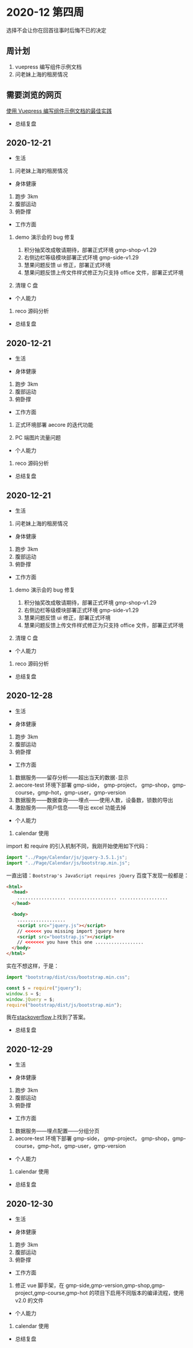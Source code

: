 # 2020-12 第四周

选择不会让你在回首往事时后悔不已的决定

## 周计划

1. vuepress 编写组件示例文档
2. 问老妹上海的租房情况

## 需要浏览的网页

[使用 Vuepress 编写组件示例文档的最佳实践](https://zhuanlan.zhihu.com/p/144979562?from_voters_page=true)

- 总结复盘

## 2020-12-21

- 生活

1. 问老妹上海的租房情况

- 身体健康

1. 跑步 3km
2. 腹部运动
3. 俯卧撑

- 工作方面

1. demo 演示会的 bug 修复

   1. 积分抽奖改成敬请期待，部署正式环境<daily-status />
      gmp-shop-v1.29
   2. 右侧边栏等级模块部署正式环境<daily-status />
      gmp-side-v1.29
   3. 慧果问题反馈 ui 修正，部署正式环境<daily-status />
   4. 慧果问题反馈上传文件样式修正为只支持 office 文件，部署正式环境<daily-status />

2. 清理 C 盘<daily-status />

- 个人能力

1. reco 源码分析

- 总结复盘

## 2020-12-21

- 生活

* 身体健康

1. 跑步 3km
2. 腹部运动
3. 俯卧撑

- 工作方面

1. 正式环境部署 aecore 的迭代功能

2. PC 端图片流量问题

- 个人能力

1. reco 源码分析

- 总结复盘

## 2020-12-21

- 生活

1. 问老妹上海的租房情况

- 身体健康

1. 跑步 3km
2. 腹部运动
3. 俯卧撑

- 工作方面

1. demo 演示会的 bug 修复

   1. 积分抽奖改成敬请期待，部署正式环境<daily-status />
      gmp-shop-v1.29
   2. 右侧边栏等级模块部署正式环境<daily-status />
      gmp-side-v1.29
   3. 慧果问题反馈 ui 修正，部署正式环境<daily-status />
   4. 慧果问题反馈上传文件样式修正为只支持 office 文件，部署正式环境<daily-status />

2. 清理 C 盘<daily-status />

- 个人能力

1. reco 源码分析

- 总结复盘

## 2020-12-28

- 生活

* 身体健康

1. 跑步 3km
2. 腹部运动
3. 俯卧撑

- 工作方面

1. 数据服务——留存分析——超出当天的数据`-`显示<daily-status />
2. aecore-test 环境下部署 gmp-side， gmp-project， gmp-shop，gmp-course，gmp-hot，gmp-user，gmp-version
3. 数据服务——数据查询——埋点——使用人数，设备数，锁数的导出<daily-status />
4. 激励服务——用户信息——导出 excel 功能去掉<daily-status />

- 个人能力

1.  calendar 使用

import 和 require 的引入机制不同，我刚开始使用如下代码：

```js
import "../Page/Calendar/js/jquery-3.5.1.js";
import "../Page/Calendar/js/bootstrap.min.js";
```

一直出错：`Bootstrap's JavaScript requires jQuery`
百度下发现一般都是：

```html
<html>
  <head>
    .................. .................. ..................
  </head>

  <body>
    ..................
    <script src="jquery.js"></script>
    // <<<<<< you missing import jquery here
    <script src="bootstrap.js"></script>
    // <<<<<<< you have this one ..................
  </body>
</html>
```

实在不想这样，于是：

```js
import "bootstrap/dist/css/bootstrap.min.css";

const $ = require("jquery");
window.$ = $;
window.jQuery = $;
require("bootstrap/dist/js/bootstrap.min");
```

我在[stackoverflow](https://stackoverflow.com/search?q=Bootstrap%27s+JavaScript+requires+jQuery)上找到了答案。

- 总结复盘

## 2020-12-29

- 生活

* 身体健康

1. 跑步 3km
2. 腹部运动
3. 俯卧撑

- 工作方面

1. 数据服务——埋点配置——分组分页<daily-status />
2. aecore-test 环境下部署 gmp-side， gmp-project， gmp-shop，gmp-course，gmp-hot，gmp-user，gmp-version

- 个人能力

1.  calendar 使用

- 总结复盘

## 2020-12-30

- 生活

* 身体健康

1. 跑步 3km
2. 腹部运动
3. 俯卧撑

- 工作方面

1. 修正 vue 脚手架，在 gmp-side,gmp-version,gmp-shop,gmp-project,gmp-course,gmp-hot 的项目下启用不同版本的编译流程，使用 v2.0 的文件

- 个人能力

1.  calendar 使用

- 总结复盘

